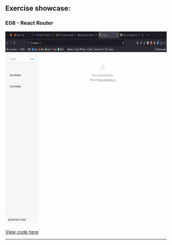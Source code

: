 ## Exercise showcase:

### E08 - React Router

<img src='../images/E8.gif' height="600" />

[View code here](./src/App.js)

---